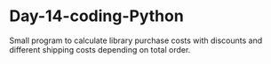 # Day-14-coding-Python
Small program to calculate library purchase costs with discounts and different shipping costs depending on total order.
